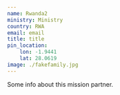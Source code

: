 ```yaml
---
name: Rwanda2
ministry: Ministry
country: RWA
email: email
title: title
pin_location:
    lon: -1.9441
    lat: 28.0619
image: ./fakefamily.jpg
---
```

Some info about this mission partner.